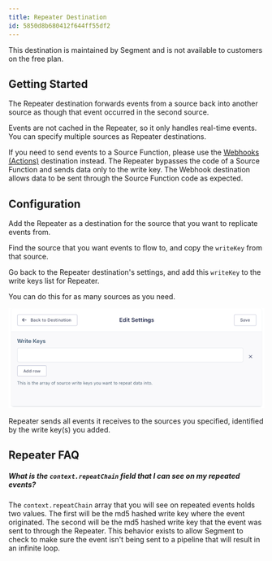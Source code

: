 ```yaml
---
title: Repeater Destination
id: 5850d8b680412f644ff55df2
---
```

This destination is maintained by Segment and is not available to customers on the free plan.

## Getting Started

The Repeater destination forwards events from a source back into another source as though that event occurred in the second source.

Events are not cached in the Repeater, so it only handles real-time events. You can specify multiple sources as Repeater destinations.

If you need to send events to a Source Function, please use the [Webhooks (Actions)](/docs/connections/destinations/catalog/actions-webhook/) destination instead. The Repeater bypasses the code of a Source Function and sends data only to the write key. The Webhook destination allows data to be sent through the Source Function code as expected.

## Configuration

Add the Repeater as a destination for the source that you want to replicate events from.

Find the source that you want events to flow to, and copy the `writeKey` from that source.

Go back to the Repeater destination's settings, and add this `writeKey` to the write keys list for Repeater.

You can do this for as many sources as you need.

![A screenshot of the Write Keys field in the Repeater destination settings page.](images/write-key-settings.png)

Repeater sends all events it receives to the sources you specified, identified by the write key(s) you added.

## Repeater FAQ

##### What is the `context.repeatChain` field that I can see on my repeated events?

The `context.repeatChain` array that you will see on repeated events holds two values. The first will be the md5 hashed write key where the event originated. The second will be the md5 hashed write key that the event was sent to through the Repeater. This behavior exists to allow Segment to check to make sure the event isn't being sent to a pipeline that will result in an infinite loop.

